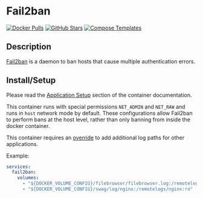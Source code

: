 # Fail2ban

[![Docker Pulls](https://img.shields.io/docker/pulls/linuxserver/fail2ban?style=flat-square&color=607D8B&label=docker%20pulls&logo=docker)](https://hub.docker.com/r/linuxserver/fail2ban)
[![GitHub Stars](https://img.shields.io/github/stars/linuxserver/docker-fail2ban?style=flat-square&color=607D8B&label=github%20stars&logo=github)](https://github.com/linuxserver/docker-fail2ban)
[![Compose Templates](https://img.shields.io/static/v1?style=flat-square&color=607D8B&label=compose&message=templates)](https://github.com/GhostWriters/DockSTARTer/tree/main/compose/.apps/fail2ban)

## Description

[Fail2ban](https://www.fail2ban.org/) is a daemon to ban hosts that cause multiple authentication errors.

## Install/Setup

Please read the [Application Setup](https://github.com/linuxserver/docker-fail2ban#application-setup) section of the container documentation.

This container runs with special permissions `NET_ADMIN` and `NET_RAW` and runs in `host` network mode by default. These configurations allow Fail2ban to perform bans at the host level, rather than only banning from inside the docker container.

This container requires an [override](../overrides/) to add additional log paths for other applications.

Example:

```yaml
services:
  fail2ban:
    volumes:
      - "${DOCKER_VOLUME_CONFIG}/filebrowser/filebrowser.log:/remotelogs/filebrowser/filebrowser.log:ro"
      - "${DOCKER_VOLUME_CONFIG}/swag/log/nginx:/remotelogs/nginx:ro"
```
